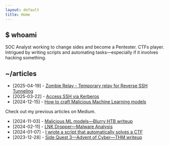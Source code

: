```yaml
---
layout: default
title: Home
---
```


## $ whoami

SOC Analyst working to change sides and become a Pentester. CTFs player. Intrigued by writing scripts and automating tasks—especially if it involves hacking something.

## ~/articles

- [2025-04-19] - [Zombie Relay - Temporary relay for Reverse SSH Tunneling](./2025-04-19-zombie-relay)
- [2025-03-22] - [Access SSH via Kerberos](./2025-03-22-access-ssh-via-kerberos)
- [2024-12-15] - [How to craft Malicious Machine Learning models](./2024-12-15-how-to-craft-malicious-ml-models)

Check out my previous articles on Medium.

- [2024-11-03] - [Malicious ML models—Blurry HTB writeup](https://medium.com/@0xffisnotavailable/malicious-ml-models-blurry-htb-writeup-ce829bf5c6ae)
- [2024-02-11] - [LNK Dropper—Malware Analysis](https://medium.com/@0xffisnotavailable/lnk-dropper-malware-analysis-b1d3e3905f9d)
- [2024-01-07] - [I wrote a script that automatically solves a CTF](https://medium.com/@0xffisnotavailable/i-wrote-a-script-that-automatically-solves-a-ctf-19e18aa0ce77)
- [2023-12-28] - [Side Quest 3—Advent of Cyber—THM writeup](https://medium.com/@0xffisnotavailable/side-quest-3-advent-of-cyber-2023-tryhackme-writeup-7f2f213601ca)